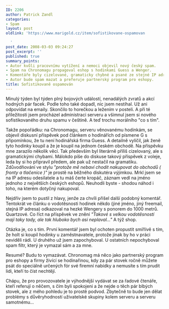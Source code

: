 ```yaml
---
ID: 2206
author: Patrick Zandl
categories:
- Spam
layout: post
oldlink: 'https://www.marigold.cz/item/sofistikovane-ospamovan

  '
post_date: 2008-03-03 09:24:27
post_excerpt: ''
published: true
summary_points:
- Autor kvůli pracovnímu vytížení a nemoci objevil nový český spam.
- Spam na Chronomagu propagoval eshop s hodinkami Guess a Wenger.
- Komentáře byly cizelované, gramaticky chybné a psané ze stejné IP adresy.
- Autor bude spam mazat a preferuje partnerský program pro eshopy.
title: Sofistikovaně ospamován
---
```


Minulý týden byl týden plný bojových událostí, nenadálých zvratů a akcí hodných pár facek. Podle toho také dopadl, nic jsem nestíhal. Už ani odpovídat na emaily. Skončilo to horečkou a ležením v posteli. A při té příležitosti jsem procházel administraci serveru a všimnul jsem si nového sofistikovaného druhu spamu v češtině. A teď trochu morálního "co s tím".

Takže popořádku: na Chronomagu, serveru věnovanému hodinkám, se objevil diskusní příspěvek pod článkem o hodinářích od písmene G s připomínkou, že tu není hodinářská firma Guess. A detailně vylíčil, jak ženě tyto hodinky koupil a že je koupil na jednom českém obchodě. Na příspěvku mne zarazilo několik věcí. Tak především byl literárně příliš cizelovaný, ale s gramatickými chybami. Málokdo píše do diskuse takový příspěvek z voleje, leda by si ho připravil předem, ale pak už nestačil na gramatiku. Zdůvodňování ve stylu <em>"protože mě nebaví chodit nakupovat do obchodů ( fronty a tlačenice )"</em> je prostě na běžného diskutéra výjimkou. Mrkl jsem se na IP adresu odesilatele a tu máš čerte kropáč, záznam vedl na jméno jednoho z největších českých eshopů. Neuhodli byste - shodou náhod i toho, na kterém dotyčný nakupoval. 

Nejdřív jsem to pustil z hlavy, jenže za chvíli přišel další podobný komentář. Tentokrát ve článku o vodotěsnosti hodinek někdo (jiné jméno, jiný freemail, stejná IP adresa) odkazoval na hezké Wengery s ponorem do 1000 metrů. Quartzové. Co říct na příspěvek ve znění <em>"Takové s velkou vodotěsností mají taky tady, ale tak hluboko bych asi neplaval…"</em> A týž shop. 

Otázka je, co s tím. První komentář jsem byl ochoten propustit smířlivě s tím, že holt si koupil hodinky u zaměstnavatele, protože jinak by ho v práci neviděli rádi. U druhého už jsem zapochyboval. U ostatních nepochyboval spam filtr, který je vymazal sám a za mne. 

Resumé? Budu to vymazávat. Chronomag má něco jako partnerský program pro eshopy a firmy živící se hodinařinou, kdy za pár stovek ročně můžete psát do speciálně určených fór své firemní nabídky a nemusíte s tím prudit lidi, kteří to číst nechtějí. 

Chápu, že pro provozovatele je výhodnější vydávat se za řadové čtenáře, kteří referují o něčem, s čím byli spokojeni a že nejde o těch pár blbých stovek, ale z mého pohledu je to prostě podvod. Zbytečně to bude jen dělat problémy s důvěryhodností uživatelské skupiny kolem serveru a serveru samotnému...